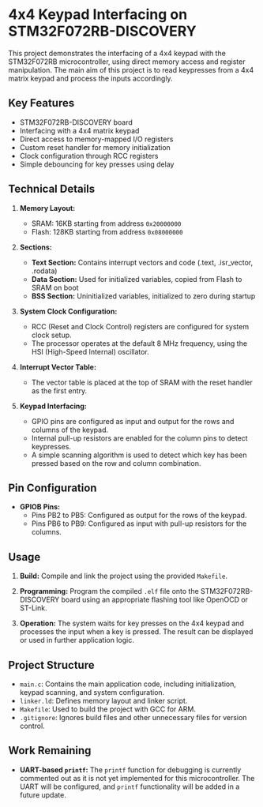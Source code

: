 # 4x4 Keypad Interfacing on STM32F072RB-DISCOVERY

This project demonstrates the interfacing of a 4x4 keypad with the STM32F072RB microcontroller, using direct memory access and register manipulation. The main aim of this project is to read keypresses from a 4x4 matrix keypad and process the inputs accordingly.

## Key Features

- STM32F072RB-DISCOVERY board
- Interfacing with a 4x4 matrix keypad
- Direct access to memory-mapped I/O registers
- Custom reset handler for memory initialization
- Clock configuration through RCC registers
- Simple debouncing for key presses using delay

## Technical Details

1. **Memory Layout:**
   - SRAM: 16KB starting from address `0x20000000`
   - Flash: 128KB starting from address `0x08000000`
   
2. **Sections:**
   - **Text Section:** Contains interrupt vectors and code (.text, .isr_vector, .rodata)
   - **Data Section:** Used for initialized variables, copied from Flash to SRAM on boot
   - **BSS Section:** Uninitialized variables, initialized to zero during startup

3. **System Clock Configuration:**
   - RCC (Reset and Clock Control) registers are configured for system clock setup.
   - The processor operates at the default 8 MHz frequency, using the HSI (High-Speed Internal) oscillator.

4. **Interrupt Vector Table:**
   - The vector table is placed at the top of SRAM with the reset handler as the first entry.
   
5. **Keypad Interfacing:**
   - GPIO pins are configured as input and output for the rows and columns of the keypad.
   - Internal pull-up resistors are enabled for the column pins to detect keypresses.
   - A simple scanning algorithm is used to detect which key has been pressed based on the row and column combination.

## Pin Configuration

- **GPIOB Pins:**
  - Pins PB2 to PB5: Configured as output for the rows of the keypad.
  - Pins PB6 to PB9: Configured as input with pull-up resistors for the columns.

## Usage

1. **Build:**
   Compile and link the project using the provided `Makefile`.

2. **Programming:**
   Program the compiled `.elf` file onto the STM32F072RB-DISCOVERY board using an appropriate flashing tool like OpenOCD or ST-Link.

3. **Operation:**
   The system waits for key presses on the 4x4 keypad and processes the input when a key is pressed. The result can be displayed or used in further application logic.

## Project Structure

- `main.c`: Contains the main application code, including initialization, keypad scanning, and system configuration.
- `linker.ld`: Defines memory layout and linker script.
- `Makefile`: Used to build the project with GCC for ARM.
- `.gitignore`: Ignores build files and other unnecessary files for version control.

## Work Remaining

- **UART-based `printf`:** The `printf` function for debugging is currently commented out as it is not yet implemented for this microcontroller. The UART will be configured, and `printf` functionality will be added in a future update.


